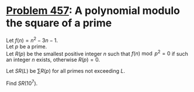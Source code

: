 [Problem 457](https://projecteuler.net/problem=457):
A polynomial modulo the square of a prime
=========================================

Let $f(n) = n^2 - 3n - 1$.  
Let $p$ be a prime.  
Let $R(p)$ be the smallest positive integer $n$ such that $f(n) \bmod p^2 = 0$
if such an integer $n$ exists, otherwise $R(p) = 0$.

Let $SR(L)$ be $\sum R(p)$ for all primes not exceeding $L$.

Find $SR(10^7)$.
